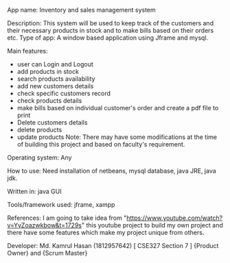 App name: Inventory and sales management system

Description: This system will be used to keep track of the customers and their necessary products in stock and to make bills based on their orders etc.
Type of app: A window based application using Jframe and mysql.

Main features:

- user can Login and Logout
- add products in stock
- search products availability
- add new customers details
- check specific customers record
- check products details
- make bills based on individual customer's order and create a pdf file to print
- Delete customers details
- delete products
- update products
Note: There may have some modifications at the time of building this project and based on faculty's requirement.

Operating system: Any

How to use: Need installation of netbeans, mysql database, java JRE, java jdk.

Written in: java GUI

Tools/framework used: jframe, xampp

References: I am going to take idea from "https://www.youtube.com/watch?v=YyZoazwkbow&t=1729s" this youtube project to build my own project and there have some features which make my project unique from others. 

Developer: 
Md. Kamrul Hasan (1812957642) [ CSE327 Section 7 ] {Product Owner} and {Scrum Master}

